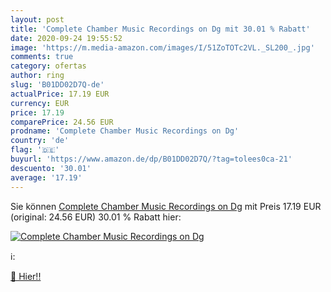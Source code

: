 ```yaml
---
layout: post
title: 'Complete Chamber Music Recordings on Dg mit 30.01 % Rabatt'
date: 2020-09-24 19:55:52
image: 'https://m.media-amazon.com/images/I/51ZoTOTc2VL._SL200_.jpg'
comments: true
category: ofertas
author: ring
slug: 'B01DD02D7Q-de'
actualPrice: 17.19 EUR
currency: EUR
price: 17.19
comparePrice: 24.56 EUR
prodname: 'Complete Chamber Music Recordings on Dg'
country: 'de'
flag: '🇩🇪'
buyurl: 'https://www.amazon.de/dp/B01DD02D7Q/?tag=tolees0ca-21'
descuento: '30.01'
average: '17.19'
---
```


Sie können [Complete Chamber Music Recordings on Dg](https://www.amazon.de/dp/B01DD02D7Q/?tag=tolees0ca-21) mit Preis 17.19 EUR (original: 24.56 EUR) 30.01 % Rabatt hier:

[![Complete Chamber Music Recordings on Dg](https://m.media-amazon.com/images/I/51ZoTOTc2VL._SL200_.jpg)](https://www.amazon.de/dp/B01DD02D7Q/?tag=tolees0ca-21)

ℹ️:


[🛒 Hier!!](https://www.amazon.de/dp/B01DD02D7Q/?tag=tolees0ca-21)
